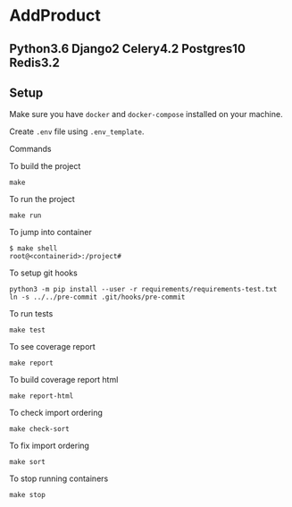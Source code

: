 # AddProduct

## Python3.6 Django2 Celery4.2 Postgres10 Redis3.2

## Setup

Make sure you have `docker` and `docker-compose` installed on your machine.

Create `.env` file using `.env_template`.

Commands

To build the project

    make

To run the project

    make run

To jump into container

    $ make shell
    root@<containerid>:/project#

To setup git hooks

    python3 -m pip install --user -r requirements/requirements-test.txt
    ln -s ../../pre-commit .git/hooks/pre-commit

To run tests

    make test

To see coverage report

    make report
    
To build coverage report html

    make report-html

To check import ordering

    make check-sort
    
To fix import ordering

    make sort

To stop running containers

    make stop
